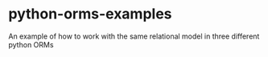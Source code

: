 # python-orms-examples
An example of how to work with the same relational model in three different python ORMs
